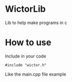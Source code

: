 # WictorLib

Lib to help make programs in c

# How to use

Include in your code 

    #include "wictor.h"
	
Like the main.cpp file example
